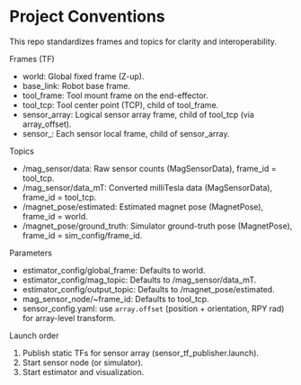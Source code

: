 # Project Conventions

This repo standardizes frames and topics for clarity and interoperability.

Frames (TF)
- world: Global fixed frame (Z-up).
- base_link: Robot base frame.
- tool_frame: Tool mount frame on the end-effector.
- tool_tcp: Tool center point (TCP), child of tool_frame.
- sensor_array: Logical sensor array frame, child of tool_tcp (via array_offset).
- sensor_<id>: Each sensor local frame, child of sensor_array.

Topics
- /mag_sensor/data: Raw sensor counts (MagSensorData), frame_id = tool_tcp.
- /mag_sensor/data_mT: Converted milliTesla data (MagSensorData), frame_id = tool_tcp.
- /magnet_pose/estimated: Estimated magnet pose (MagnetPose), frame_id = world.
- /magnet_pose/ground_truth: Simulator ground-truth pose (MagnetPose), frame_id = sim_config/frame_id.

Parameters
- estimator_config/global_frame: Defaults to world.
- estimator_config/mag_topic: Defaults to /mag_sensor/data_mT.
- estimator_config/output_topic: Defaults to /magnet_pose/estimated.
- mag_sensor_node/~frame_id: Defaults to tool_tcp.
- sensor_config.yaml: use `array.offset` (position + orientation, RPY rad) for array-level transform.

Launch order
1) Publish static TFs for sensor array (sensor_tf_publisher.launch).
2) Start sensor node (or simulator).
3) Start estimator and visualization.
